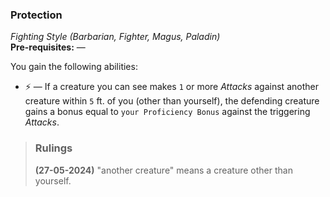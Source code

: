 ### Protection
*Fighting Style (Barbarian, Fighter, Magus, Paladin)*  
**Pre-requisites:** —  

<!-- Rework using the cleaner '+X' formatting. -->

You gain the following abilities:
* ⚡ — If a creature you can see makes `1` or more *Attacks* against another creature within `5` ft. of you (other than yourself), the defending creature gains a bonus equal to `your Proficiency Bonus` against the triggering *Attacks*.

> ### Rulings
>
> **(27-05-2024)** "another creature" means a creature other than yourself.
